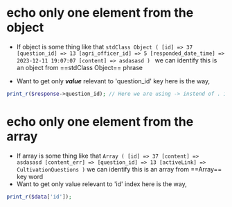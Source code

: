 # echo only one element from the object
* If object is some thing like that
`stdClass Object ( [id] => 37 [question_id] => 13 [agri_officer_id] => 5 [responded_date_time] => 2023-12-11 19:07:07 [content] => asdasasd ) `
we can identify this is an object from ==stdClass Object== phrase

* Want to get only ***value*** relevant to 'question_id' key here is the way, 
```php
print_r($response->question_id); // Here we are using -> instend of . in js to access elements of objects.
  ```
# echo only one element from the array
* If array is some thing like that
`Array ( [id] => 37 [content] => asdasasd [content_err] => [question_id] => 13 [activeLink] => CultivationQuestions )`
we can identify this is an array from ==Array== key word
* Want to get only value relevant to 'id' index here is the way,
```php
print_r($data['id']);
```